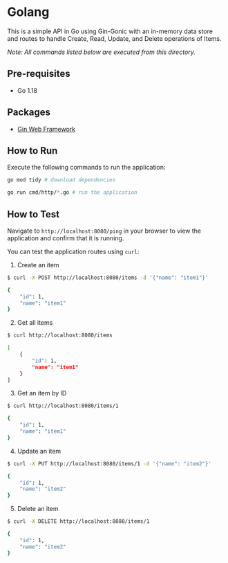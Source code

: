 # Golang

This is a simple API in Go using Gin-Gonic with an in-memory data store and routes to handle Create, Read, Update, and Delete operations of Items.

_Note: All commands listed below are executed from this directory._

## Pre-requisites

- Go 1.18

## Packages

- [Gin Web Framework](https://gin-gonic.com/)

## How to Run

Execute the following commands to run the application:

```bash
go mod tidy # download dependencies

go run cmd/http/*.go # run the application
```

## How to Test

Navigate to `http://localhost:8080/ping` in your browser to view the application and confirm that it is running.

You can test the application routes using `curl`:

1. Create an item
```bash
$ curl -X POST http://localhost:8080/items -d '{"name": "item1"}'

{
    "id": 1,
    "name": "item1"
}
```

2. Get all items
```sh
$ curl http://localhost:8080/items

[
    {
        "id": 1,
        "name": "item1"
    }
]
```

3. Get an item by ID
```sh
$ curl http://localhost:8080/items/1

{
    "id": 1,
    "name": "item1"
}
```

4. Update an item
```sh
$ curl -X PUT http://localhost:8080/items/1 -d '{"name": "item2"}'

{
    "id": 1,
    "name": "item2"
}
```

5. Delete an item
```sh
$ curl -X DELETE http://localhost:8080/items/1

{
    "id": 1,
    "name": "item2"
}
```